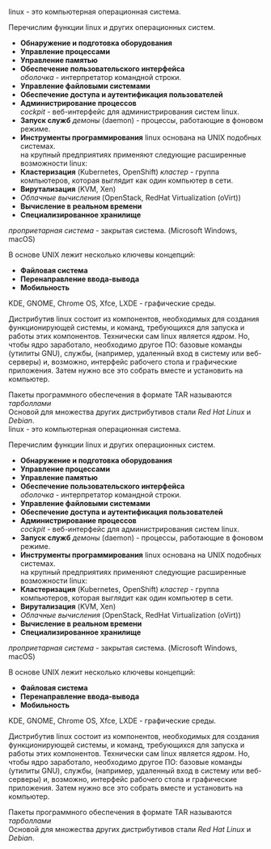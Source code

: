 linux - это компьютерная операционная система.  

Перечислим функции linux и других операционных систем.  

* **Обнаружение и подготовка оборудования**
* **Управление процессами**
* **Управление памятью** 
* **Обеспечение пользовательского интерфейса**  
 _оболочка_ - интерпретатор командной строки.
* **Управление файловыми системами**
* **Обеспечение доступа и аутентификация пользователей**
* **Администрирование процессов**  
 _сockpit_ - веб-интерфейс для администрирования систем linux.
* **Запуск служб**
 _демоны_ (daemon) - процессы, работающие в фоновом режиме.  
 * **Инструменты программирования**
 linux основана на UNIX подобных системах.  
 на крупный предприятиях применяют следующие расширенные возможности linux:
* **Кластеризация** (Kubernetes, OpenShift)
 _кластер_ - группа компьютеров, которая выглядит как один компьютер в сети.  
* **Вирутализация** (KVM, Xen)  
* *Облачные вычисления* (OpenStack, RedHat Virtualization (oVirt))  
* **Вычисление в реальном времени**  
* **Специализированное хранилище**  
  
_проприетарная система_ - закрытая система. (Microsoft Windows, macOS)  

В основе UNIX лежит несколько ключевы концепций:  
* **Файловая система**  
* **Перенаправление ввода-вывода**  
* **Мобильность**  
  
KDE, GNOME, Chrome OS, Xfce, LXDE - графические среды.  

Дистрибутив linux состоит из компонентов, необходимых для создания функционирующей системы, и команд, требующихся для запуска и работы этих компонентов. Технически сам linux является _ядром_. Но, чтобы ядро заработало, необходимо другое ПО: базовые команды (утилиты GNU), службы, (например, удаленный вход в систему или веб-серверы) и, возможно, интерфейс рабочего стола и графические приложения. Затем нужно все это собрать вместе и установить на компьютер.  

Пакеты программного обеспечения в формате TAR называются _тарболлами_  
Основой для множества других дистрибутивов стали _Red Hat Linux_ и _Debian_.  
linux - это компьютерная операционная система.  

Перечислим функции linux и других операционных систем.  

* **Обнаружение и подготовка оборудования**
* **Управление процессами**
* **Управление памятью** 
* **Обеспечение пользовательского интерфейса**  
 _оболочка_ - интерпретатор командной строки.
* **Управление файловыми системами**
* **Обеспечение доступа и аутентификация пользователей**
* **Администрирование процессов**  
 _сockpit_ - веб-интерфейс для администрирования систем linux.
* **Запуск служб**
 _демоны_ (daemon) - процессы, работающие в фоновом режиме.  
 * **Инструменты программирования**
 linux основана на UNIX подобных системах.  
 на крупный предприятиях применяют следующие расширенные возможности linux:
* **Кластеризация** (Kubernetes, OpenShift)
 _кластер_ - группа компьютеров, которая выглядит как один компьютер в сети.  
* **Вирутализация** (KVM, Xen)  
* *Облачные вычисления* (OpenStack, RedHat Virtualization (oVirt))  
* **Вычисление в реальном времени**  
* **Специализированное хранилище**  
  
_проприетарная система_ - закрытая система. (Microsoft Windows, macOS)  

В основе UNIX лежит несколько ключевы концепций:  
* **Файловая система**  
* **Перенаправление ввода-вывода**  
* **Мобильность**  
  
KDE, GNOME, Chrome OS, Xfce, LXDE - графические среды.  

Дистрибутив linux состоит из компонентов, необходимых для создания функционирующей системы, и команд, требующихся для запуска и работы этих компонентов. Технически сам linux является _ядром_. Но, чтобы ядро заработало, необходимо другое ПО: базовые команды (утилиты GNU), службы, (например, удаленный вход в систему или веб-серверы) и, возможно, интерфейс рабочего стола и графические приложения. Затем нужно все это собрать вместе и установить на компьютер.  

Пакеты программного обеспечения в формате TAR называются _тарболлами_  
Основой для множества других дистрибутивов стали _Red Hat Linux_ и _Debian_.  
